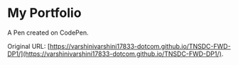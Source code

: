 # My Portfolio

A Pen created on CodePen.

Original URL: [https://varshinivarshini17833-dotcom.github.io/TNSDC-FWD-DP1/](https://varshinivarshini17833-dotcom.github.io/TNSDC-FWD-DP1/).


